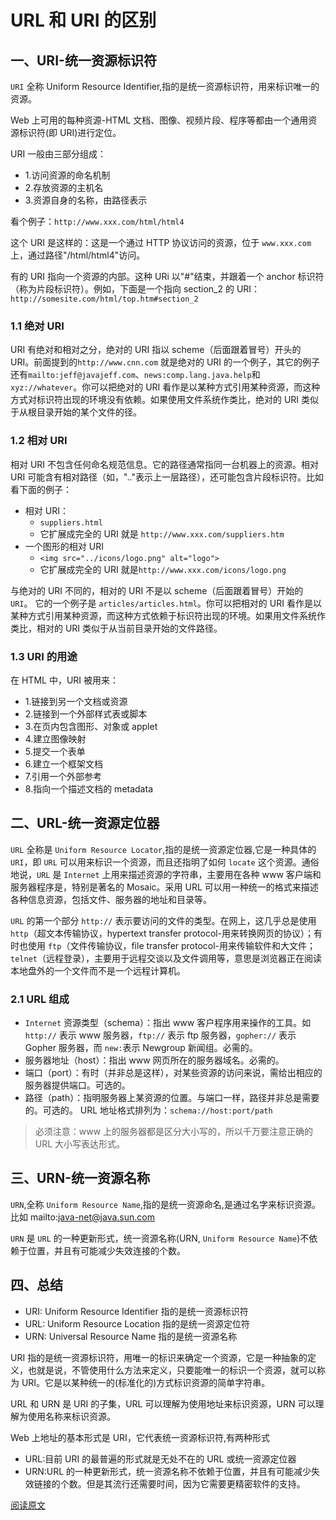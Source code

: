 <!--
 * @Description: 网络与安全文件夹
 * @Author: xiehuaqiang
 * @FilePath: /kaka-blog/src/docs/kaka/网络与安全/ URL 和 URI 的区别.md
 * @Date: 2021-09-03 10:32:40
 * @LastEditTime: 2021-09-03 11:00:16
-->

# URL 和 URI 的区别

## 一、URI-统一资源标识符

`URI` 全称 Uniform Resource Identifier,指的是统一资源标识符，用来标识唯一的资源。

Web 上可用的每种资源-HTML 文档、图像、视频片段、程序等都由一个通用资源标识符(即 URI)进行定位。

URI 一般由三部分组成：

- 1.访问资源的命名机制
- 2.存放资源的主机名
- 3.资源自身的名称，由路径表示

看个例子：`http://www.xxx.com/html/html4`

这个 URI 是这样的：这是一个通过 HTTP 协议访问的资源，位于 `www.xxx.com` 上，通过路径"/html/html4"访问。

有的 URI 指向一个资源的内部。这种 URi 以"#"结束，并跟着一个 anchor 标识符（称为片段标识符）。例如，下面是一个指向 section_2 的 URI：`http://somesite.com/html/top.htm#section_2`

### 1.1 绝对 URI

URI 有绝对和相对之分，绝对的 URI 指以 scheme（后面跟着冒号）开头的 URI。前面提到的`http://www.cnn.com` 就是绝对的 URI 的一个例子，其它的例子还有`mailto:jeff@javajeff.com`、`news:comp.lang.java.help`和`xyz://whatever`。你可以把绝对的 URI 看作是以某种方式引用某种资源，而这种方式对标识符出现的环境没有依赖。如果使用文件系统作类比，绝对的 URI 类似于从根目录开始的某个文件的径。

### 1.2 相对 URI

相对 URI 不包含任何命名规范信息。它的路径通常指同一台机器上的资源。相对 URI 可能含有相对路径（如，".."表示上一层路径），还可能包含片段标识符。比如看下面的例子：

- 相对 URI：
  - `suppliers.html`
  - 它扩展成完全的 URI 就是 `http://www.xxx.com/suppliers.htm`
- 一个图形的相对 URI
  - `<img src="../icons/logo.png" alt="logo">`
  - 它扩展成完全的 URI 就是`http://www.xxx.com/icons/logo.png`

与绝对的 URI 不同的，相对的 URI 不是以 scheme（后面跟着冒号）开始的 `URI`。 它的一个例子是 `articles/articles.html`。你可以把相对的 URI 看作是以某种方式引用某种资源，而这种方式依赖于标识符出现的环境。如果用文件系统作类比，相对的 URI 类似于从当前目录开始的文件路径。

### 1.3 URI 的用途

在 HTML 中，URI 被用来：

- 1.链接到另一个文档或资源
- 2.链接到一个外部样式表或脚本
- 3.在页内包含图形、对象或 applet
- 4.建立图像映射
- 5.提交一个表单
- 6.建立一个框架文档
- 7.引用一个外部参考
- 8.指向一个描述文档的 metadata

## 二、URL-统一资源定位器

`URL` 全称是 `Uniform Resource Locator`,指的是统一资源定位器,它是一种具体的 `URI`，即 `URL` 可以用来标识一个资源，而且还指明了如何 `locate` 这个资源。通俗地说，`URL` 是 `Internet` 上用来描述资源的字符串，主要用在各种 www 客户端和服务器程序是，特别是著名的 Mosaic。采用 URL 可以用一种统一的格式来描述各种信息资源，包括文件、服务器的地址和目录等。

`URL` 的第一个部分 `http://` 表示要访问的文件的类型。在网上，这几乎总是使用 `http`（超文本传输协议，hypertext transfer protocol-用来转换网页的协议）；有时也使用 `ftp`（文件传输协议，file transfer protocol-用来传输软件和大文件；`telnet`（远程登录），主要用于远程交谈以及文件调用等，意思是浏览器正在阅读本地盘外的一个文件而不是一个远程计算机。

### 2.1 URL 组成

- `Internet` 资源类型（schema）：指出 www 客户程序用来操作的工具。如 `http://` 表示 www 服务器，`ftp://` 表示 ftp 服务器，`gopher://` 表示 Gopher 服务器，而 `new:`表示 Newgroup 新闻组。必需的。
- 服务器地址（host）：指出 www 网页所在的服务器域名。必需的。
- 端口（port）：有时（并非总是这样），对某些资源的访问来说，需给出相应的服务器提供端口。可选的。
- 路径（path）：指明服务器上某资源的位置。与端口一样，路径并非总是需要的。可选的。
  URL 地址格式排列为：`schema://host:port/path`

> 必须注意：www 上的服务器都是区分大小写的，所以千万要注意正确的 URL 大小写表达形式。

## 三、URN-统一资源名称

`URN`,全称 `Uniform Resource Name`,指的是统一资源命名,是通过名字来标识资源。比如 mailto:java-net@java.sun.com

`URN` 是 `URL` 的一种更新形式，统一资源名称(URN, `Uniform Resource Name`)不依赖于位置，并且有可能减少失效连接的个数。

## 四、总结

- URI: Uniform Resource Identifier 指的是统一资源标识符
- URL: Uniform Resource Location 指的是统一资源定位符
- URN: Universal Resource Name 指的是统一资源名称

URI 指的是统一资源标识符，用唯一的标识来确定一个资源，它是一种抽象的定义，也就是说，不管使用什么方法来定义，只要能唯一的标识一个资源，就可以称为 URI。它是以某种统一的(标准化的)方式标识资源的简单字符串。

URL 和 URN 是 URI 的子集，URL 可以理解为使用地址来标识资源，URN 可以理解为使用名称来标识资源。

Web 上地址的基本形式是 URI，它代表统一资源标识符,有两种形式

- URL:目前 URI 的最普遍的形式就是无处不在的 URL 或统一资源定位器
- URN:URL 的一种更新形式，统一资源名称不依赖于位置，并且有可能减少失效链接的个数。但是其流行还需要时间，因为它需要更精密软件的支持。

[阅读原文](https://github.com/lgwebdream/FE-Interview/issues/1201)
